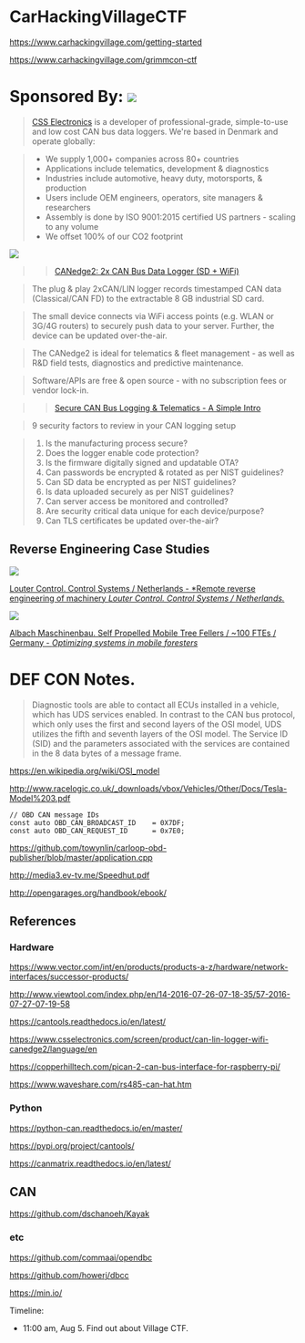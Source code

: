 # CarHackingVillageCTF

https://www.carhackingvillage.com/getting-started

https://www.carhackingvillage.com/grimmcon-ctf

# Sponsored By: ![](https://www.csselectronics.com/script/getLogoImage/id/klikthis:LogoImage:sm011685180628698/logo.png)

> [CSS Electronics](https://www.csselectronics.com/screen/page/can-bus-logger-about) is a developer of professional-grade, simple-to-use and low cost CAN bus data loggers. We're based in Denmark and operate globally:

> - We supply 1,000+ companies across 80+ countries
> - Applications include telematics, development & diagnostics
> - Industries include automotive, heavy duty, motorsports, & production
> - Users include OEM engineers, operators, site managers & researchers
> - Assembly is done by ISO 9001:2015 certified US partners - scaling to any volume
> - We offset 100% of our CO2 footprint

![](https://s3-eu-west-1.amazonaws.com/images.smoolis.com/c408510c-077d-4269-bd67-0f6c55129510/CANedge2-CAN-Bus-Data-Logger-WiFi-Telematics.jpg)

>> [CANedge2: 2x CAN Bus Data Logger (SD + WiFi)](https://www.csselectronics.com/screen/product/can-lin-logger-wifi-canedge2/language/en#void)

> The plug & play 2xCAN/LIN logger records timestamped CAN data (Classical/CAN FD) to the extractable 8 GB industrial SD card.

> The small device connects via WiFi access points (e.g. WLAN or 3G/4G routers) to securely push data to your server. Further, the device can be updated over-the-air.

> The CANedge2 is ideal for telematics & fleet management - as well as R&D field tests, diagnostics and predictive maintenance.

> Software/APIs are free & open source - with no subscription fees or vendor lock-in.

>> [Secure CAN Bus Logging & Telematics - A Simple Intro](https://www.csselectronics.com/screen/page/secure-can-bus-logging-telematics-intro)

> 9 security factors to review in your CAN logging setup

> 1. Is the manufacturing process secure?
> 2. Does the logger enable code protection?
> 3. Is the firmware digitally signed and updatable OTA?
> 4. Can passwords be encrypted & rotated as per NIST guidelines?
> 5. Can SD data be encrypted as per NIST guidelines?
> 6. Is data uploaded securely as per NIST guidelines?
> 7. Can server access be monitored and controlled?
> 8. Are security critical data unique for each device/purpose?
> 9. Can TLS certificates be updated over-the-air?
> 

## Reverse Engineering Case Studies

![](https://canlogger1000.csselectronics.com/img/cases/use-cases/Louter-Control-Logo-Use-Case.jpg)

[Louter Control. Control Systems / Netherlands - *Remote reverse engineering of machinery *Louter Control. Control Systems / Netherlands.*](https://www.csselectronics.com/screen/page/can-logger-use-case-study-examples#louter-control-case-wifi-reverse-engineering)

![](https://canlogger1000.csselectronics.com/img/cases/use-cases/Albach-Use-Case-Logo_v3.png)

[Albach Maschinenbau. Self Propelled Mobile Tree Fellers / ~100 FTEs / Germany - *Optimizing systems in mobile foresters*](https://www.csselectronics.com/screen/page/can-logger-use-case-study-examples#albach-case-mobile-forester)


# DEF CON Notes.

> Diagnostic tools are able to contact all ECUs installed in a vehicle, which has UDS services enabled. In contrast to the CAN bus protocol, which only uses the first and second layers of the OSI model, UDS utilizes the fifth and seventh layers of the OSI model. The Service ID (SID) and the parameters associated with the services are contained in the 8 data bytes of a message frame.

https://en.wikipedia.org/wiki/OSI_model

http://www.racelogic.co.uk/_downloads/vbox/Vehicles/Other/Docs/Tesla-Model%203.pdf

    // OBD CAN message IDs
    const auto OBD_CAN_BROADCAST_ID    = 0X7DF;
    const auto OBD_CAN_REQUEST_ID      = 0x7E0;

https://github.com/towynlin/carloop-obd-publisher/blob/master/application.cpp

http://media3.ev-tv.me/Speedhut.pdf

http://opengarages.org/handbook/ebook/

## References

### Hardware

https://www.vector.com/int/en/products/products-a-z/hardware/network-interfaces/successor-products/

http://www.viewtool.com/index.php/en/14-2016-07-26-07-18-35/57-2016-07-27-07-19-58

https://cantools.readthedocs.io/en/latest/

https://www.csselectronics.com/screen/product/can-lin-logger-wifi-canedge2/language/en

https://copperhilltech.com/pican-2-can-bus-interface-for-raspberry-pi/

https://www.waveshare.com/rs485-can-hat.htm

### Python

https://python-can.readthedocs.io/en/master/

https://pypi.org/project/cantools/

https://canmatrix.readthedocs.io/en/latest/

## CAN

https://github.com/dschanoeh/Kayak


### etc

https://github.com/commaai/opendbc

https://github.com/howerj/dbcc

https://min.io/


Timeline:

- 11:00 am, Aug 5. Find out about Village CTF.
